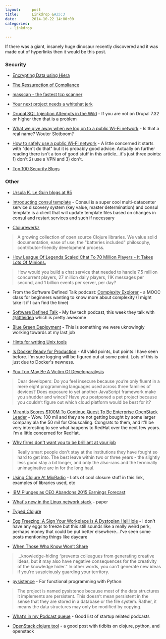 ```yaml
---
layout:     post
title:      Linkdrop &#35;3
date:       2014-10-22 14:00:00
categories:
  - linkdrop

---
```


If there was a giant, insanely huge dinosaur recently discovered and it was made out of hyperlinks then it would be this post.

<!-- more -->

### Security

* [Encrypting Data using Hiera](http://puppetlabs.com/blog/encrypt-your-data-using-hiera-eyaml)

* [The Ressurection of Compliance](http://www.tripwire.com/state-of-security/regulatory-compliance/pci/the-resurrection-of-compliance )

* [masscan - the fastest tcp scanner](http://www.darknet.org.uk/2014/09/masscan-fastest-tcp-port-scanner/)

* [Your next project needs a whitehat jerk](http://floate.com.au/2014/10/next-project-needs-white-hat-jerk)

* [Drupal SQL Injection Attempts in the Wild](http://blog.sucuri.net/2014/10/drupal-sql-injection-attempts-in-the-wild.html) - If you are not on Drupal 7.32 or higher then that is a problem

* [What we give away when we log on to a public Wi-Fi network](https://decorrespondent.nl/1101/What-we-give-away-when-we-log-on-to-a-public-Wi-Fi-network/31040493-53737dba) - Is that a real name? Wouter Slotboom?

* [How to safely use a public Wi-Fi network](https://decorrespondent.nl/1103/How-to-safely-use-a-public-Wi-Fi-network/31096879-74f654ff) - A little concerned it starts with "don't do that" but it is probably good advice. Actually on further reading there isn't a ton of good stuff in this article...it's just three points: 1) don't 2) use a VPN and 3) don't.

* [Top 100 Security Blogs](http://ddosattackprotection.org/blog/cyber-security-blogs/)

### Other

* [Ursula K. Le Guin blogs at 85](http://www.ursulakleguin.com/Blog2014.html#New)

* [Introducting consul template](https://hashicorp.com/blog/introducing-consul-template.html) - Consul is a super cool multi-datacenter service discovery system (key value, master determination) and consul template is a client that will update template files based on changes in consul and restart services and such if necessary

* [Clojurewerkz](http://clojurewerkz.org/)
>A growing collection of open source Clojure libraries. We value solid documentation, ease of use, the "batteries included" philosophy, contributor-friendly development process.

* [How League Of Legends Scaled Chat To 70 Million Players - It Takes Lots Of Minions.](http://highscalability.com/blog/2014/10/13/how-league-of-legends-scaled-chat-to-70-million-players-it-t.html?utm_source=feedburner&utm_medium=feed&utm_campaign=Feed%3A+HighScalability+%28High+Scalability%29)
>How would you build a chat service that needed to handle 7.5 million concurrent players, 27 million daily players, 11K messages per second, and 1 billion events per server, per day?

* From the Software Defined Talk podcast: [Complexity Explorer](http://www.complexityexplorer.org/) - a MOOC class for beginners wanting to know more about complexity (I might take it if I can find the time)

* [Software Defined Talk](http://softwaredefinedtalk.com/) - My fav tech podcast, this week they talk with [@littleidea](https://twitter.com/littleidea) which is pretty awesome

* [Blue Green Deployment](http://martinfowler.com/bliki/BlueGreenDeployment.html) - This is something we were uknowingly working towards at my last job

* [Hints for writing Unix tools](http://monkey.org/~marius/unix-tools-hints.html)

* [Is Docker Ready for Production](https://t37.net/is-docker-ready-for-production-feedbacks-of-a-2-weeks-hands-on.html) - All valid points, but points I have seen before. I'm sure logging will be figured out at some point. Lots of this is just due to Docker's newness.

* [You Too May Be A Victim Of Developaralysis](http://techcrunch.com/2014/10/18/you-too-may-be-a-victim-of-developaralysis/)
>Dear developers: Do you feel insecure because you’re only fluent in a mere eight programming languages used across three families of devices? Does exposure to yet another JavaScript framework make you shudder and wince? Have you postponed a pet project because you couldn’t figure out which cloud platform would be best for it?

* [Mirantis Scores $100M To Continue Quest To Be Enterprise OpenStack Leader](http://techcrunch.com/2014/10/20/mirantis-scores-100m-in-its-quest-to-be-enterprise-openstack-leader) - Wow. 100 mil and they are not getting bought by some larger company ala the 50 mil for Clouscaling. Congrats to them, and it'll be very interesting to see what happens to RedHat over the next few years. I'm a little concerned for RedHat.

* [Why firms don't want you to be brilliant at your job](http://www.bbc.com/news/business-29617115)
>Really smart people don't stay at the institutions they have fought so hard to get into. The best leave within two or three years - the slightly less good stay a bit longer, and only the also-rans and the terminally unimaginative are in for the long haul.

* [Using Clojure At MixRadio](http://dev.mixrad.io/blog/2014/10/19/Clojure-libraries/) - Lots of cool closure stuff in this link, examples of libraries used, etc

* [IBM Plunges as CEO Abandons 2015 Earnings Forecast](http://www.bloomberg.com/news/2014-10-20/ibm-abandons-2015-earnings-goal-as-rometty-divests-assets-1-.html)

* [What's new in the Linux network stack](http://blog.slyon.de/uploads/Maerdian-Linux_Network_Stack.pdf) - paper

* [Typed Clojure](https://github.com/clojure/core.typed/wiki)

* [Egg Freezing: A Sign Your Workplace Is A Dystopian HellHole](http://huntgatherlove.com/content/egg-freezing-sign-your-workplace-dystopian-hellhole) - I don't have any eggs to freeze but this still sounds like a really weird perk, perhaps money that could be put better elsewhere...I've seen some posts mentioning things like daycare

* [When Those Who Know Won’t Share](http://www.nytimes.com/2014/10/19/business/when-those-who-know-wont-share.html?ref=science)
> ...knowledge-hiding “prevents colleagues from generating creative ideas, but it may also have negative consequences for the creativity of the knowledge hider.” In other words, you can’t generate new ideas if you’re suspiciously guarding your territory.

* [pysistence](https://pythonhosted.org/pysistence/) - For functional programming with Python
> The project is named pysistence because most of the data structures it implements are persistent. This doesn’t mean persistent in the sense that they are stored in a database or the file system. Rather, it means the data structures may only be modified by copying.

* [What’s in my Podcast queue](http://www.blog.herbigt.com/whats-podcast-queue/) - Good list of startup related podcasts

* [OpenStack clojure tool](http://underaboddhitree.blogspot.ca/2014/09/openstack-clojure-tool.html) - a good post with tidbits on clojure, python, and openstack
